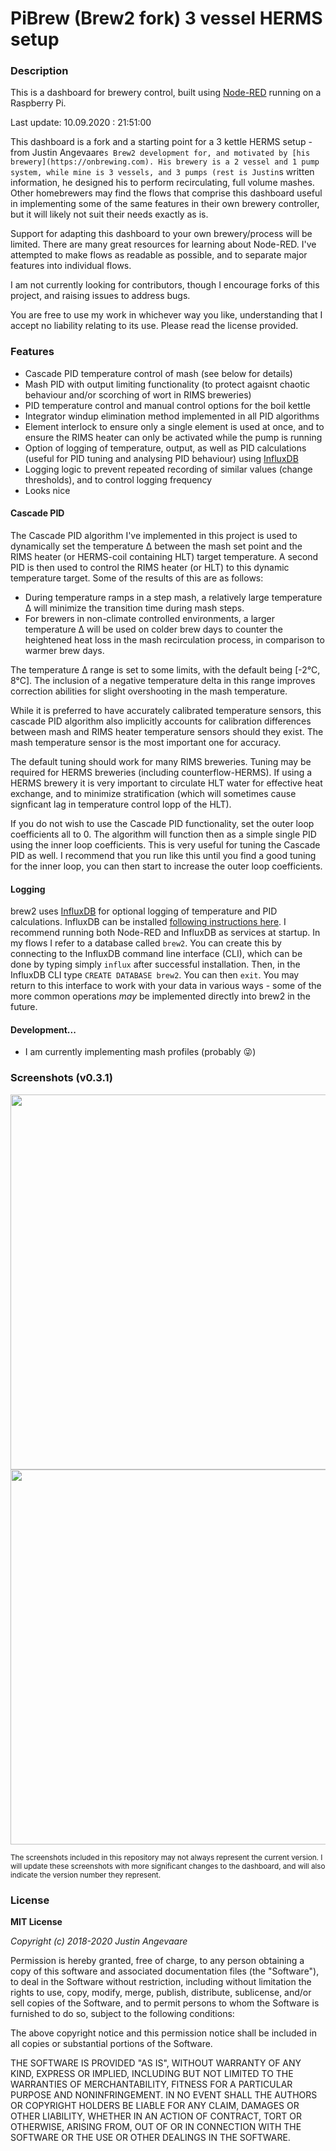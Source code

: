 <h1>PiBrew (Brew2 fork) 3 vessel HERMS setup</h1>
<h3>Description</h3>

This is a dashboard for brewery control, built using [Node-RED](https://github.com/node-red/node-red) running on a Raspberry Pi.

Last update: 10.09.2020 : 21:51:00

This dashboard is a fork and a starting point for a 3 kettle HERMS setup -from Justin Angevaare`s Brew2 development for, and motivated by [his brewery](https://onbrewing.com). His brewery is a 2 vessel and 1 pump system, while mine is 3 vessels, and 3 pumps (rest is Justin`s written information, he designed his to perform recirculating, full volume mashes. Other homebrewers may find the flows that comprise this dashboard useful in implementing some of the same features in their own brewery controller, but it will likely not suit their needs exactly as is. 

Support for adapting this dashboard to your own brewery/process will be limited. There are many great resources for learning about Node-RED. I've attempted to make flows as readable as possible, and to separate major features into individual flows. 

I am not currently looking for contributors, though I encourage forks of this project, and raising issues to address bugs.

You are free to use my work in whichever way you like, understanding that I accept no liability relating to its use. Please read the license provided. 

<h3>Features</h3>

* Cascade PID temperature control of mash (see below for details)
* Mash PID with output limiting functionality (to protect agaisnt chaotic behaviour and/or scorching of wort in RIMS breweries)
* PID temperature control and manual control options for the boil kettle
* Integrator windup elimination method implemented in all PID algorithms
* Element interlock to ensure only a single element is used at once, and to ensure the RIMS heater can only be activated while the pump is running
* Option of logging of temperature, output, as well as PID calculations (useful for PID tuning and analysing PID behaviour) using [InfluxDB](https://github.com/influxdata/influxdb)
* Logging logic to prevent repeated recording of similar values (change thresholds), and to control logging frequency 
* Looks nice

<h4>Cascade PID</h4>

The Cascade PID algorithm I've implemented in this project is used to dynamically set the temperature Δ between the mash set point and the RIMS heater (or HERMS-coil containing HLT) target temperature. A second PID is then used to control the RIMS heater (or HLT) to this dynamic temperature target. Some of the results of this are as follows:

* During temperature ramps in a step mash, a relatively large temperature Δ will minimize the transition time during mash steps.
* For brewers in non-climate controlled environments, a larger temperature Δ will be used on colder brew days to counter the heightened heat loss in the mash recirculation process, in comparison to warmer brew days.

The temperature Δ range is set to some limits, with the default being [-2°C, 8°C]. The inclusion of a negative temperature delta in this range improves correction abilities for slight overshooting in the mash temperature.

While it is preferred to have accurately calibrated temperature sensors, this cascade PID algorithm also implicitly accounts for calibration differences between mash and RIMS heater temperature sensors should they exist. The mash temperature sensor is the most important one for accuracy.

The default tuning should work for many RIMS breweries. Tuning may be required for HERMS breweries (including counterflow-HERMS). If using a HERMS brewery it is very important to circulate HLT water for effective heat exchange, and to minimize stratification (which will sometimes cause signficant lag in temperature control lopp of the HLT).

If you do not wish to use the Cascade PID functionality, set the outer loop coefficients all to 0. The algorithm will function then as a simple single PID using the inner loop coefficients. This is very useful for tuning the Cascade PID as well. I recommend that you run like this until you find a good tuning for the inner loop, you can then start to increase the outer loop coefficients.

<h4>Logging</h4>

brew2 uses <a href="https://github.com/influxdata/influxdb">InfluxDB</a> for optional logging of temperature and PID calculations. InfluxDB can be installed <a href="https://docs.influxdata.com/influxdb/v1.7/introduction/installation">following instructions here</a>. I recommend running both Node-RED and InfluxDB as services at startup. In my flows I refer to a database called `brew2`. You can create this by connecting to the InfluxDB command line interface (CLI), which can be done by typing simply `influx` after successful installation. Then, in the InfluxDB CLI type `CREATE DATABASE brew2`. You can then `exit`. You may return to this interface to work with your data in various ways - some of the more common operations *may* be implemented directly into brew2 in the future.

<h4>Development...</h3>

* I am currently implementing mash profiles (probably 😜)

<h3>Screenshots (v0.3.1)</h3>

<img src = "main.png" width=600>
<img src = "mash_settings.png" width=600>

<sub>The screenshots included in this repository may not always represent the current version. I will update these screenshots with more significant changes to the dashboard, and will also indicate the version number they represent.</sub>

<h3>License</h3>
<b>MIT License</b>

<i>Copyright (c) 2018-2020 Justin Angevaare</i>

Permission is hereby granted, free of charge, to any person obtaining a copy
of this software and associated documentation files (the "Software"), to deal
in the Software without restriction, including without limitation the rights
to use, copy, modify, merge, publish, distribute, sublicense, and/or sell
copies of the Software, and to permit persons to whom the Software is
furnished to do so, subject to the following conditions:

The above copyright notice and this permission notice shall be included in all
copies or substantial portions of the Software.

THE SOFTWARE IS PROVIDED "AS IS", WITHOUT WARRANTY OF ANY KIND, EXPRESS OR
IMPLIED, INCLUDING BUT NOT LIMITED TO THE WARRANTIES OF MERCHANTABILITY,
FITNESS FOR A PARTICULAR PURPOSE AND NONINFRINGEMENT. IN NO EVENT SHALL THE
AUTHORS OR COPYRIGHT HOLDERS BE LIABLE FOR ANY CLAIM, DAMAGES OR OTHER
LIABILITY, WHETHER IN AN ACTION OF CONTRACT, TORT OR OTHERWISE, ARISING FROM,
OUT OF OR IN CONNECTION WITH THE SOFTWARE OR THE USE OR OTHER DEALINGS IN THE
SOFTWARE.
